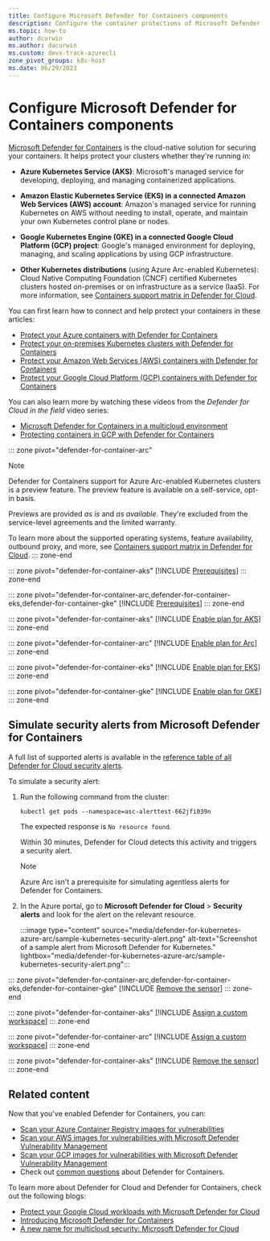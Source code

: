 ```yaml
---
title: Configure Microsoft Defender for Containers components
description: Configure the container protections of Microsoft Defender for Containers
ms.topic: how-to
author: dcurwin
ms.author: dacurwin
ms.custom: devx-track-azurecli
zone_pivot_groups: k8s-host
ms.date: 06/29/2023
---
```


# Configure Microsoft Defender for Containers components

[Microsoft Defender for Containers](defender-for-containers-introduction.md) is the cloud-native solution for securing your containers. It helps protect your clusters whether they're running in:

- **Azure Kubernetes Service (AKS)**: Microsoft's managed service for developing, deploying, and managing containerized applications.

- **Amazon Elastic Kubernetes Service (EKS) in a connected Amazon Web Services (AWS) account**: Amazon's managed service for running Kubernetes on AWS without needing to install, operate, and maintain your own Kubernetes control plane or nodes.

- **Google Kubernetes Engine (GKE) in a connected Google Cloud Platform (GCP) project**: Google's managed environment for deploying, managing, and scaling applications by using GCP infrastructure.

- **Other Kubernetes distributions** (using Azure Arc-enabled Kubernetes): Cloud Native Computing Foundation (CNCF) certified Kubernetes clusters hosted on-premises or on infrastructure as a service (IaaS). For more information, see [Containers support matrix in Defender for Cloud](support-matrix-defender-for-containers.md#on-premises-arc-enabled-kubernetes-clusters).

You can first learn how to connect and help protect your containers in these articles:

- [Protect your Azure containers with Defender for Containers](tutorial-enable-containers-azure.md)
- [Protect your on-premises Kubernetes clusters with Defender for Containers](tutorial-enable-containers-arc.md)
- [Protect your Amazon Web Services (AWS) containers with Defender for Containers](tutorial-enable-container-aws.md)
- [Protect your Google Cloud Platform (GCP) containers with Defender for Containers](tutorial-enable-container-gcp.md)

You can also learn more by watching these videos from the *Defender for Cloud in the field* video series:

- [Microsoft Defender for Containers in a multicloud environment](episode-nine.md)
- [Protecting containers in GCP with Defender for Containers](episode-ten.md)

::: zone pivot="defender-for-container-arc"
> [!NOTE]
> Defender for Containers support for Azure Arc-enabled Kubernetes clusters is a preview feature. The preview feature is available on a self-service, opt-in basis.
>
> Previews are provided *as is* and *as available*. They're excluded from the service-level agreements and the limited warranty.
>
> To learn more about the supported operating systems, feature availability, outbound proxy, and more, see [Containers support matrix in Defender for Cloud](support-matrix-defender-for-containers.md).
::: zone-end

::: zone pivot="defender-for-container-aks"
[!INCLUDE [Prerequisites](./includes/defender-for-container-prerequisites-aks.md)]
::: zone-end

::: zone pivot="defender-for-container-arc,defender-for-container-eks,defender-for-container-gke"
[!INCLUDE [Prerequisites](./includes/defender-for-container-prerequisites-arc-eks-gke.md)]
::: zone-end

::: zone pivot="defender-for-container-aks"
[!INCLUDE [Enable plan for AKS](./includes/defender-for-containers-enable-plan-aks.md)]
::: zone-end

::: zone pivot="defender-for-container-arc"
[!INCLUDE [Enable plan for Arc](./includes/defender-for-containers-enable-plan-arc.md)]
::: zone-end

::: zone pivot="defender-for-container-eks"
[!INCLUDE [Enable plan for EKS](./includes/defender-for-containers-enable-plan-eks.md)]
::: zone-end

::: zone pivot="defender-for-container-gke"
[!INCLUDE [Enable plan for GKE](./includes/defender-for-containers-enable-plan-gke.md)]
::: zone-end

## Simulate security alerts from Microsoft Defender for Containers

A full list of supported alerts is available in the [reference table of all Defender for Cloud security alerts](alerts-containers.md).

To simulate a security alert:

1. Run the following command from the cluster:

    ```console
    kubectl get pods --namespace=asc-alerttest-662jfi039n
    ```

    The expected response is `No resource found`.

    Within 30 minutes, Defender for Cloud detects this activity and triggers a security alert.

    > [!NOTE]
    > Azure Arc isn't a prerequisite for simulating agentless alerts for Defender for Containers.

1. In the Azure portal, go to **Microsoft Defender for Cloud** > **Security alerts** and look for the alert on the relevant resource.

    :::image type="content" source="media/defender-for-kubernetes-azure-arc/sample-kubernetes-security-alert.png" alt-text="Screenshot of a sample alert from Microsoft Defender for Kubernetes." lightbox="media/defender-for-kubernetes-azure-arc/sample-kubernetes-security-alert.png":::

::: zone pivot="defender-for-container-arc,defender-for-container-eks,defender-for-container-gke"
[!INCLUDE [Remove the sensor](./includes/defender-for-containers-remove-extension.md)]
::: zone-end

::: zone pivot="defender-for-container-aks"
[!INCLUDE [Assign a custom workspace](./includes/defender-for-containers-assign-workspace-aks.md)]
::: zone-end

::: zone pivot="defender-for-container-arc"
[!INCLUDE [Assign a custom workspace](./includes/defender-for-containers-assign-workspace-arc.md)]
::: zone-end

::: zone pivot="defender-for-container-aks"
[!INCLUDE [Remove the sensor](./includes/defender-for-containers-remove-profile.md)]
::: zone-end

## Related content

Now that you've enabled Defender for Containers, you can:

- [Scan your Azure Container Registry images for vulnerabilities](agentless-vulnerability-assessment-azure.md)
- [Scan your AWS images for vulnerabilities with Microsoft Defender Vulnerability Management](agentless-vulnerability-assessment-aws.md)
- [Scan your GCP images for vulnerabilities with Microsoft Defender Vulnerability Management](agentless-vulnerability-assessment-gcp.md)
- Check out [common questions](faq-defender-for-containers.yml) about Defender for Containers.

To learn more about Defender for Cloud and Defender for Containers, check out the following blogs:

- [Protect your Google Cloud workloads with Microsoft Defender for Cloud](https://techcommunity.microsoft.com/t5/microsoft-defender-for-cloud/protect-your-google-cloud-workloads-with-microsoft-defender-for/ba-p/3073360)
- [Introducing Microsoft Defender for Containers](https://techcommunity.microsoft.com/t5/microsoft-defender-for-cloud/introducing-microsoft-defender-for-containers/ba-p/2952317)
- [A new name for multicloud security: Microsoft Defender for Cloud](https://techcommunity.microsoft.com/t5/microsoft-defender-for-cloud/a-new-name-for-multi-cloud-security-microsoft-defender-for-cloud/ba-p/2943020)
